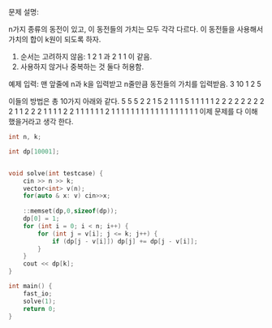 
문제 설명: 

n가지 종류의 동전이 있고, 이 동전들의 가치는 모두 각각 다르다. 이 동전들을 사용해서 가치의 합이 k원이 되도록 하자.
1. 순서는 고려하지 않음: 1 2 1 과 2 1 1 이 같음.
2. 사용하지 않거나 중복하는 것 둘다 허용함. 

예제 입력: 맨 앞줄에 n과 k을 입력받고 n줄만큼 동전들의 가치를 입력받음.
3 10
1 
2
5

이들의 방법은 총 10가지 아래와 같다.
5 5
5 2 2 1
5 2 1 1 1
5 1 1 1 1 1
2 2 2 2 2 
2 2 2 2 1 1 
2 2 2 1 1 1 1
2 2 1 1 1 1 1 1
2 1 1 1 1 1 1 1 1
1 1 1 1 1 1 1 1 1 1
이제 문제를 다 이해했을거라고 생각 한다.




```C++
int n, k;

int dp[10001];


void solve(int testcase) {
    cin >> n >> k;
    vector<int> v(n);
    for(auto & x: v) cin>>x;
    
    ::memset(dp,0,sizeof(dp));
    dp[0] = 1;
    for (int i = 0; i < n; i++) {
        for (int j = v[i]; j <= k; j++) {
            if (dp[j - v[i]]) dp[j] += dp[j - v[i]];
        }
    }
    cout << dp[k];
}

int main() {
    fast_io;
    solve(1);
    return 0;
}
```
